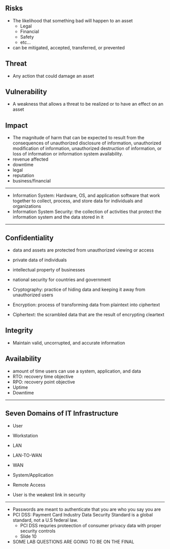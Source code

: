 ## Risks
- The likelihood that something bad will happen to an asset
	- Legal
	- Financial
	- Safety
	- etc... 
- can be mitigated, accepted, transferred, or prevented

## Threat
- Any action that could damage an asset

## Vulnerability 
- A weakness that allows a threat to be realized or to have an effect on an asset

## Impact 
- The magnitude of harm that can be expected to result from the consequences of unauthorized disclosure of information, unauthorized modification of information, unauthorized destruction of information, or loss of information or information system availability.
- revenue affected
- downtime
- legal
- reputation
- business/financial
-------------------------------------------------------

- Information System: Hardware, OS, and application software that work together to collect, process, and store data for individuals and organizations
- Information System Security: the collection of activities that protect the information system and the data stored in it
---

## Confidentiality
- data and assets are protected from unauthorized viewing or access
- private data of individuals
- intellectual property of businesses
- national security for countries and government

- Cryptography: practice of hiding data and keeping it away from unauthorized users
- Encryption: process of transforming data from plaintext into ciphertext
- Ciphertext: the scrambled data that are the result of encrypting cleartext

## Integrity
- Maintain valid, uncorrupted, and accurate information 

## Availability 
- amount of time users can use a system, application, and data
- RTO: recovery time objective
- RPO: recovery point objective 
- Uptime
- Downtime
---

## Seven Domains of IT Infrastructure
- User 
- Workstation
- LAN 
- LAN-TO-WAN
- WAN
- System/Application
- Remote Access

- User is the weakest link in security

---

- Passwords are meant to authenticate that you are who you say you are
- PCI DSS: Payment Card Industry Data Security Standard is a global standard, not a U.S federal law. 
	- PCI DSS requries proteection of consumer privacy data with proper security controls
	- Slide 10
- SOME LAB QUESTIONS ARE GOING TO BE ON THE FINAL
